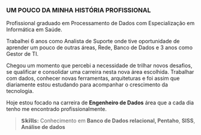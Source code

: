 ###  UM POUCO DA MINHA HISTÓRIA PROFISSIONAL
Profissional graduado em Processamento de Dados com Especialização em Informática em Saúde.

Trabalhei 6 anos como Analista de Suporte onde tive oportunidade de aprender um pouco de outras áreas, Rede, Banco de Dados e 3 anos como Gestor de  TI.

Chegou um momento que percebi a necessidade de trilhar novos desafios, se qualificar e consolidar uma carreira nesta nova área escolhida. Trabalhar com dados, conhecer novas ferramentas, arquiteturas e foi assim que diariamente estou estudando para acompanhar  o crescimento da tecnologia.

Hoje estou focado na carreira de **Engenheiro de Dados** área que a cada dia tenho me encontrado profissionalmente.

> **𝗦𝗸𝗶𝗹𝗹𝘀:**  Conhecimento em **Banco de Dados relacional, Pentaho**, **SISS**, **Análise de dados**

